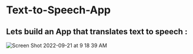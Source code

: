 # Text-to-Speech-App
## Lets build an App that translates text to speech :


![Screen Shot 2022-09-21 at 9 18 39 AM](https://user-images.githubusercontent.com/88326256/191428737-41128abe-d756-452c-8c06-3a782b170155.png)
